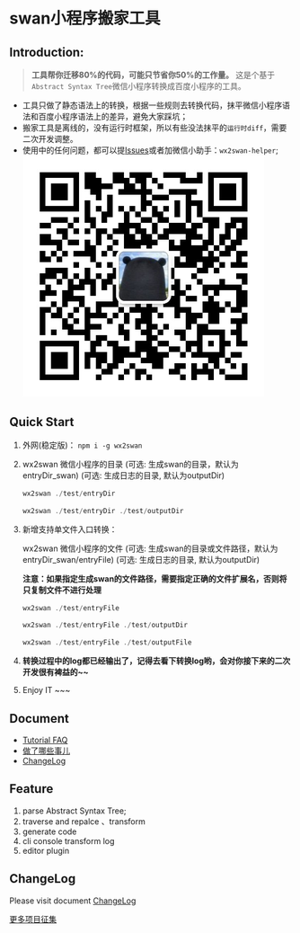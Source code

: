 # swan小程序搬家工具

## Introduction:
> **工具帮你迁移80%的代码，可能只节省你50%的工作量。**
> 这是个基于`Abstract Syntax Tree`微信小程序转换成百度小程序的工具。

- 工具只做了静态语法上的转换，根据一些规则去转换代码，抹平微信小程序语法和百度小程序语法上的差异，避免大家踩坑；
- 搬家工具是离线的，没有运行时框架，所以有些没法抹平的`运行时diff`，需要二次开发调整。
- 使用中的任何问题，都可以提[Issues](https://github.com/yican008/wx2swan/issues)或者加微信小助手：`wx2swan-helper`;
![wx2swan-helper](./img/wx.jpg)

## Quick Start
1. 	外网(稳定版)：
	```npm i -g wx2swan```
	
2. wx2swan   微信小程序的目录   (可选: 生成swan的目录，默认为entryDir_swan)   (可选: 生成日志的目录, 默认为outputDir)

	```javascript
	wx2swan ./test/entryDir
	```

	```javascript
	wx2swan ./test/entryDir ./test/outputDir
	```
	
3. 新增支持单文件入口转换：

	wx2swan   微信小程序的文件  (可选: 生成swan的目录或文件路径，默认为entryDir_swan/entryFile)   (可选: 生成日志的目录, 默认为outputDir)
	
	**注意：如果指定生成swan的文件路径，需要指定正确的文件扩展名，否则将只复制文件不进行处理**
	
	
	```javascript
	wx2swan ./test/entryFile
	```
	
	```javascript
	wx2swan ./test/entryFile ./test/outputDir
	```
	
	```javascript
	wx2swan ./test/entryFile ./test/outputFile
	```
3.  **转换过程中的log都已经输出了，记得去看下转换log哟，会对你接下来的二次开发很有裨益的~~**


4. Enjoy IT ~~~

## Document

- [Tutorial FAQ](https://github.com/yican008/wx2swan/blob/master/docs/Tutorial.md)
- [做了哪些事儿](https://github.com/yican008/wx2swan/blob/master/docs/FeatureList.md)
- [ChangeLog](https://github.com/yican008/wx2swan/blob/master/docs/ChangeLog.md)

## Feature
1. parse Abstract Syntax Tree;
2. traverse and repalce 、transform
3. generate code
4. cli console transform log
5. editor plugin


## ChangeLog
Please visit document [ChangeLog](https://github.com/yican008/wx2swan/blob/master/docs/ChangeLog.md)

[更多项目征集](https://github.com/yican008/wx2swan/issues/19)
